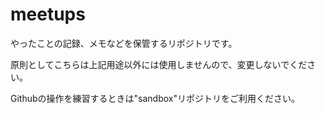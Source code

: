 meetups
=======

やったことの記録、メモなどを保管するリポジトリです。  
  
  
原則としてこちらは上記用途以外には使用しませんので、変更しないでください。

Githubの操作を練習するときは"sandbox"リポジトリをご利用ください。  
